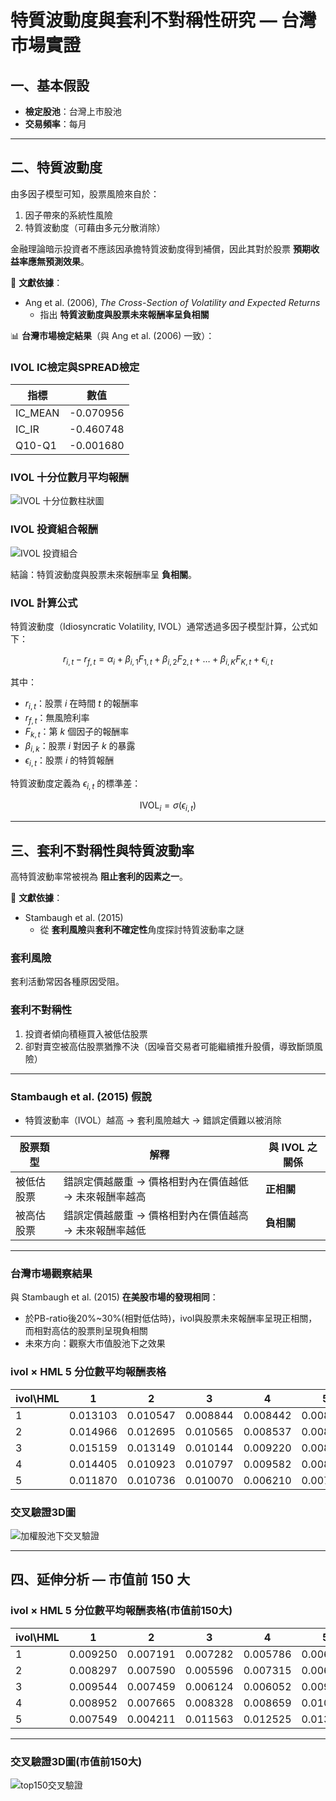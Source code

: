 # 特質波動度與套利不對稱性研究 — 台灣市場實證

## 一、基本假設
- **檢定股池**：台灣上市股池  
- **交易頻率**：每月  

---

## 二、特質波動度
由多因子模型可知，股票風險來自於：
1. 因子帶來的系統性風險  
2. 特質波動度（可藉由多元分散消除）

金融理論暗示投資者不應該因承擔特質波動度得到補償，因此其對於股票 **預期收益率應無預測效果**。  

📄 **文獻依據**：  
- Ang et al. (2006), *The Cross-Section of Volatility and Expected Returns*  
  - 指出 **特質波動度與股票未來報酬率呈負相關**

📊 **台灣市場檢定結果**（與 Ang et al. (2006) 一致）：  
### IVOL IC檢定與SPREAD檢定

| 指標       | 數值      |
|------------|-----------|
| IC_MEAN    | -0.070956 |
| IC_IR      | -0.460748 |
| Q10-Q1     | -0.001680 |
### IVOL 十分位數月平均報酬
![IVOL 十分位數柱狀圖](image/十分位數柱狀圖.png)

### IVOL 投資組合報酬
![IVOL 投資組合](image/ivol投資組合.png)


結論：特質波動度與股票未來報酬率呈 **負相關**。


### IVOL 計算公式
特質波動度（Idiosyncratic Volatility, IVOL）通常透過多因子模型計算，公式如下：

$$
r_{i,t} - r_{f,t} = \alpha_i + \beta_{i,1}F_{1,t} + \beta_{i,2}F_{2,t} + \dots + \beta_{i,K}F_{K,t} + \epsilon_{i,t}
$$

其中：
- $r_{i,t}$：股票 $i$ 在時間 $t$ 的報酬率  
- $r_{f,t}$：無風險利率  
- $F_{k,t}$：第 $k$ 個因子的報酬率  
- $\beta_{i,k}$：股票 $i$ 對因子 $k$ 的暴露  
- $\epsilon_{i,t}$：股票 $i$ 的特質報酬  

特質波動度定義為 $\epsilon_{i,t}$ 的標準差：

$$
\text{IVOL}_i = \sigma(\epsilon_{i,t})
$$

---

## 三、套利不對稱性與特質波動率
高特質波動率常被視為 **阻止套利的因素之一**。  

📄 **文獻依據**：  
- Stambaugh et al. (2015)  
  - 從 **套利風險**與**套利不確定性**角度探討特質波動率之謎  

### 套利風險
套利活動常因各種原因受阻。

### 套利不對稱性
1. 投資者傾向積極買入被低估股票  
2. 卻對賣空被高估股票猶豫不決（因噪音交易者可能繼續推升股價，導致斷頭風險）  

---

### Stambaugh et al. (2015) 假說
- 特質波動率（IVOL）越高 → 套利風險越大 → 錯誤定價難以被消除  

| 股票類型     | 解釋 | 與 IVOL 之關係 |
|--------------|------|----------------|
| 被低估股票   | 錯誤定價越嚴重 → 價格相對內在價值越低 → 未來報酬率越高 | **正相關** |
| 被高估股票   | 錯誤定價越嚴重 → 價格相對內在價值越高 → 未來報酬率越低 | **負相關** |

---

### 台灣市場觀察結果
與 Stambaugh et al. (2015) **在美股市場的發現相同**：  
- 於PB-ratio後20%~30%(相對低估時)，ivol與股票未來報酬率呈現正相關，而相對高估的股票則呈現負相關
- 未來方向：觀察大市值股池下之效果
### ivol × HML 5 分位數平均報酬表格

| ivol\HML | 1        | 2        | 3        | 4        | 5        |
|-----------|----------|----------|----------|----------|----------|
| 1         | 0.013103 | 0.010547 | 0.008844 | 0.008442 | 0.008338 |
| 2         | 0.014966 | 0.012695 | 0.010565 | 0.008537 | 0.008668 |
| 3         | 0.015159 | 0.013149 | 0.010144 | 0.009220 | 0.008177 |
| 4         | 0.014405 | 0.010923 | 0.010797 | 0.009582 | 0.008640 |
| 5         | 0.011870 | 0.010736 | 0.010070 | 0.006210 | 0.007700 |

### 交叉驗證3D圖
![加權股池下交叉驗證](image/加權股池下交叉驗證.png)

---

## 四、延伸分析 — 市值前 150 大



### ivol × HML 5 分位數平均報酬表格(市值前150大)

| ivol\HML | 1        | 2        | 3        | 4        | 5        |
|-----------|----------|----------|----------|----------|----------|
| 1         | 0.009250 | 0.007191 | 0.007282 | 0.005786 | 0.006252 |
| 2         | 0.008297 | 0.007590 | 0.005596 | 0.007315 | 0.006093 |
| 3         | 0.009544 | 0.007459 | 0.006124 | 0.006052 | 0.009154 |
| 4         | 0.008952 | 0.007665 | 0.008328 | 0.008659 | 0.010255 |
| 5         | 0.007549 | 0.004211 | 0.011563 | 0.012525 | 0.013077 |

---
### 交叉驗證3D圖(市值前150大)
![top150交叉驗證](image/top150交叉驗證.png)
